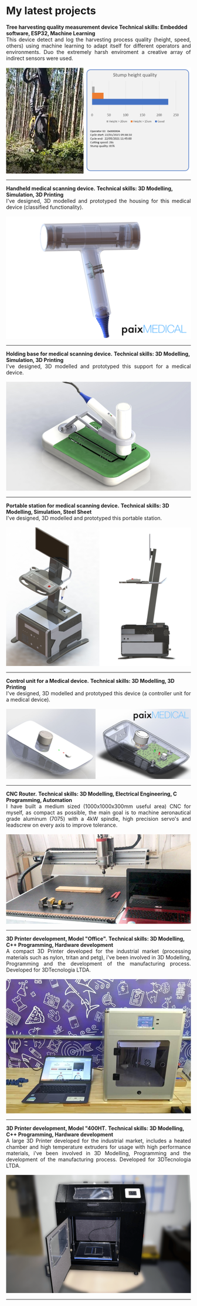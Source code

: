 <!-- <div style="text-align: justify">Hmm, you should'nt have found this page unless a link was sent to you, this page is under construction and its not ready yet, content here might be incomplete and innacurate.</div> -->

# My latest projects

<p align="left">
</p>
<strong> Tree harvesting quality measurement device </strong>
<strong> Technical skills: Embedded software, ESP32, Machine Learning </strong>
<br>
<div style="text-align: justify"> This device detect and log the harvesting process quality (height, speed, others) using machine learning to adapt itself for different operators and environments. Duo the extremely harsh enviroment a creative array of indirect sensors were used.</div>
<br>
<img src="https://github.com/italocjs/italocjs.github.io/blob/master/images/harvester_poc3.png?raw=true"/>
<br>

---

<p align="left">
</p>
<strong> Handheld medical scanning device.</strong>
<strong> Technical skills: 3D Modelling, Simulation, 3D Printing </strong>
<br>
<div style="text-align: justify"> I've designed, 3D modelled and prototyped the housing for this medical device (classified functionality).</div>
<br>
<img src="https://github.com/italocjs/italocjs.github.io/blob/master/images/pistola_paix.png?raw=true"/>
<br>

---

<p align="left">
</p>
<strong> Holding base for medical scanning device.</strong>
<strong> Technical skills: 3D Modelling, Simulation, 3D Printing </strong>
<br>

<div style="text-align: justify"> I've designed, 3D modelled and prototyped this support for a medical device.</div>
<br>
<img src="https://github.com/italocjs/italocjs.github.io/blob/master/images/base_pistola.jpg?raw=true"/>
<br>

---

<p align="left">
</p>
<strong> Portable station for medical scanning device.</strong>
<strong> Technical skills: 3D Modelling, Simulation, Steel Sheet </strong>
<br>
<div style="text-align: justify"> I've designed, 3D modelled and prototyped this portable station.</div>
<br>
<img src="https://github.com/italocjs/italocjs.github.io/blob/master/images/case_paix.jpg?raw=true"/>
<br>

---

<p align="left">
</p>
<strong> Control unit for a Medical device.</strong>
<strong> Technical skills: 3D Modelling, 3D Printing </strong>
<br>
<div style="text-align: justify"> I've designed, 3D modelled and prototyped this device (a controller unit for a medical device).</div>
<br>
<img src="https://github.com/italocjs/italocjs.github.io/blob/master/images/case_fonteedit.jpg?raw=true"/>
<br>

---

<p align="left">
</p>
<strong> CNC Router.</strong>
<strong> Technical skills: 3D Modelling, Electrical Engineering, C Programming, Automation </strong>
<br>
<div style="text-align: justify"> I have built a medium sized (1000x1000x300mm useful area) CNC for myself, as compact as possible, the main goal is to machine aeronautical grade aluminum (7075) with a 4kW spindle, high precision servo's and leadscrew on every axis to improve tolerance.</div>
<br>
<img src="https://github.com/italocjs/italocjs.github.io/blob/master/images/cnc.jpeg?raw=true"/>
<br>

---

<p align="left">
</p>
<strong> 3D Printer development, Model "Office".</strong>
<strong> Technical skills: 3D Modelling, C++ Programming, Hardware development </strong>
<br>
<div style="text-align: justify">A compact 3D Printer developed for the industrial market (processing materials such as nylon, tritan and petg), i've been involved in 3D Modelling, Programming and the development of the manufacturing process. Developed for 3DTecnologia LTDA.</div>
<br>
<img src="https://github.com/italocjs/italocjs.github.io/blob/master/images/office.jpg?raw=true"/>
<br>

---

<p align="left">
</p>
<strong> 3D Printer development, Model "400HT.</strong>
<strong> Technical skills: 3D Modelling, C++ Programming, Hardware development </strong>
<br>
<div style="text-align: justify">A large 3D Printer developed for the industrial market, includes a heated chamber and high temperature extruders for usage with high performance materials, i've been involved in 3D Modelling, Programming and the development of the manufacturing process. Developed for 3DTecnologia LTDA.</div>
<br>
<img src="https://github.com/italocjs/italocjs.github.io/blob/master/images/400ht.png?raw=true"/>
<br>

---

